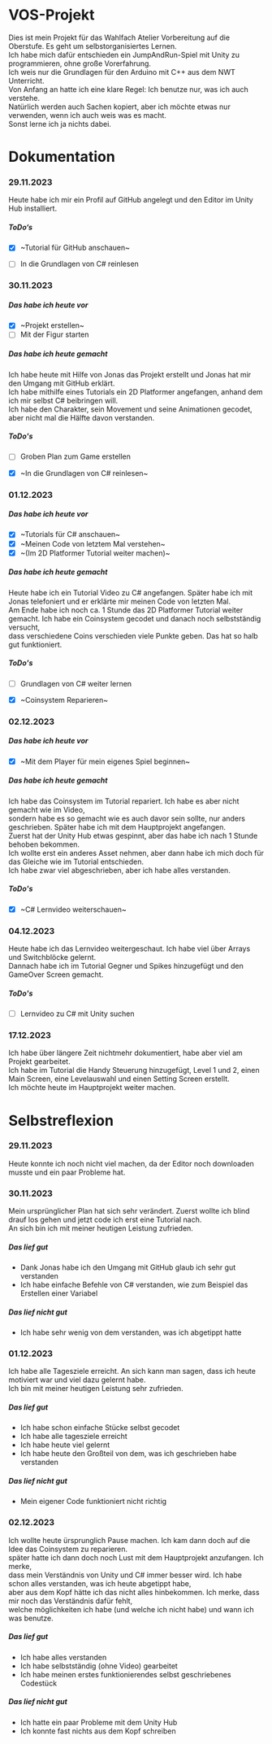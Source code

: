 # VOS-Projekt
Dies ist mein Projekt für das Wahlfach Atelier Vorbereitung auf die Oberstufe. Es geht um selbstorganisiertes Lernen. <br> 
Ich habe mich dafür entschieden ein JumpAndRun-Spiel mit Unity zu programmieren, ohne große Vorerfahrung. <br>
Ich weis nur die Grundlagen für den Arduino mit C++ aus dem NWT Unterricht. <br>
Von Anfang an hatte ich eine klare Regel: Ich benutze nur, was ich auch verstehe. <br>
Natürlich werden auch Sachen kopiert, aber ich möchte etwas nur verwenden, wenn ich auch weis was es macht. <br>
Sonst lerne ich ja nichts dabei. <br>


# Dokumentation
### 29.11.2023
Heute habe ich mir ein Profil auf GitHub angelegt und den Editor im Unity Hub installiert. <br>

##### ToDo‘s
- [x] ~Tutorial für GitHub anschauen~
- [ ] In die Grundlagen von C# reinlesen


### 30.11.2023
##### Das habe ich heute vor
- [x] ~Projekt erstellen~
- [ ] Mit der Figur starten

##### Das habe ich heute gemacht
Ich habe heute mit Hilfe von Jonas das Projekt erstellt und Jonas hat mir den Umgang mit GitHub erklärt. <br>
Ich habe mithilfe eines Tutorials ein 2D Platformer angefangen, anhand dem ich mir selbst C# beibringen will. <br>
Ich habe den Charakter, sein Movement und seine Animationen gecodet, aber nicht mal die Hälfte davon verstanden. <br>

##### ToDo's
- [ ] Groben Plan zum Game erstellen
- [x] ~In die Grundlagen von C# reinlesen~


### 01.12.2023
##### Das habe ich heute vor
- [x] ~Tutorials für C# anschauen~
- [x] ~Meinen Code von letztem Mal verstehen~
- [x] ~(Im 2D Platformer Tutorial weiter machen)~

##### Das habe ich heute gemacht
Heute habe ich ein Tutorial Video zu C# angefangen. Später habe ich mit Jonas telefoniert und er erklärte mir meinen Code von letzten Mal. <br>
Am Ende habe ich noch ca. 1 Stunde das 2D Platformer Tutorial weiter gemacht. Ich habe ein Coinsystem gecodet und danach noch selbstständig versucht, <br>
dass verschiedene Coins verschieden viele Punkte geben. Das hat so halb gut funktioniert. <br>

##### ToDo's
- [ ] Grundlagen von C# weiter lernen
- [x] ~Coinsystem Reparieren~


### 02.12.2023
##### Das habe ich heute vor
- [x] ~Mit dem Player für mein eigenes Spiel beginnen~

##### Das habe ich heute gemacht
Ich habe das Coinsystem im Tutorial repariert. Ich habe es aber nicht gemacht wie im Video, <br>
sondern habe es so gemacht wie es auch davor sein sollte, nur anders geschrieben. Später habe ich mit dem Hauptprojekt angefangen. <br>
Zuerst hat der Unity Hub etwas gespinnt, aber das habe ich nach 1 Stunde behoben bekommen. <br>
Ich wollte erst ein anderes Asset nehmen, aber dann habe ich mich doch für das Gleiche wie im Tutorial entschieden. <br>
Ich habe zwar viel abgeschrieben, aber ich habe alles verstanden. <br>

##### ToDo's
- [x] ~C# Lernvideo weiterschauen~

### 04.12.2023
Heute habe ich das Lernvideo weitergeschaut. Ich habe viel über Arrays und Switchblöcke gelernt. <br>
Dannach habe ich im Tutorial Gegner und Spikes hinzugefügt und den GameOver Screen gemacht. <br>

##### ToDo's
- [ ] Lernvideo zu C# mit Unity suchen


### 17.12.2023
Ich habe über längere Zeit nichtmehr dokumentiert, habe aber viel am Projekt gearbeitet. <br>
Ich habe im Tutorial die Handy Steuerung hinzugefügt, Level 1 und 2, einen Main Screen, eine Levelauswahl und einen Setting Screen erstellt. <br>
Ich möchte heute im Hauptprojekt weiter machen.

# Selbstreflexion
### 29.11.2023
Heute konnte ich noch nicht viel machen, da der Editor noch downloaden musste und ein paar Probleme hat. <br>


### 30.11.2023
Mein ursprünglicher Plan hat sich sehr verändert. Zuerst wollte ich blind drauf los gehen und jetzt code ich erst eine Tutorial nach. <br>
An sich bin ich mit meiner heutigen Leistung zufrieden. <br>

##### Das lief gut
- Dank Jonas habe ich den Umgang mit GitHub glaub ich sehr gut verstanden
- Ich habe einfache Befehle von C# verstanden, wie zum Beispiel das Erstellen einer Variabel

##### Das lief nicht gut
- Ich habe sehr wenig von dem verstanden, was ich abgetippt hatte

 
### 01.12.2023
Ich habe alle Tagesziele erreicht. An sich kann man sagen, dass ich heute motiviert war und viel dazu gelernt habe. <br>
Ich bin mit meiner heutigen Leistung sehr zufrieden. <br>

##### Das lief gut
- Ich habe schon einfache Stücke selbst gecodet
- Ich habe alle tagesziele erreicht
- Ich habe heute viel gelernt
- Ich habe heute den Großteil von dem, was ich geschrieben habe verstanden

##### Das lief nicht gut
- Mein eigener Code funktioniert nicht richtig


### 02.12.2023
Ich wollte heute ürsprunglich Pause machen. Ich kam dann doch auf die Idee das Coinsystem zu reparieren. <br>
später hatte ich dann doch noch Lust mit dem Hauptprojekt anzufangen. Ich merke, <br>
dass mein Verständnis von Unity und C# immer besser wird. Ich habe schon alles verstanden, was ich heute abgetippt habe, <br>
aber aus dem Kopf hätte ich das nicht alles hinbekommen. Ich merke, dass mir noch das Verständnis dafür fehlt, <br>
welche möglichkeiten ich habe (und welche ich nicht habe) und wann ich was benutze. <br>

##### Das lief gut
- Ich habe alles verstanden
- Ich habe selbstständig (ohne Video) gearbeitet
- Ich habe meinen erstes funktionierendes selbst geschriebenes Codestück

##### Das lief nicht gut
- Ich hatte ein paar Probleme mit dem Unity Hub
- Ich konnte fast nichts aus dem Kopf schreiben
